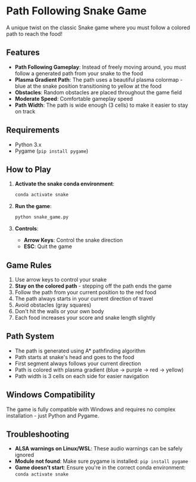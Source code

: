 # Path Following Snake Game

A unique twist on the classic Snake game where you must follow a colored path to reach the food!

## Features

- **Path Following Gameplay**: Instead of freely moving around, you must follow a generated path from your snake to the food
- **Plasma Gradient Path**: The path uses a beautiful plasma colormap - blue at the snake position transitioning to yellow at the food
- **Obstacles**: Random obstacles are placed throughout the game field
- **Moderate Speed**: Comfortable gameplay speed
- **Path Width**: The path is wide enough (3 cells) to make it easier to stay on track

## Requirements

- Python 3.x
- Pygame (`pip install pygame`)

## How to Play

1. **Activate the snake conda environment**:
   ```bash
   conda activate snake
   ```

2. **Run the game**:
   ```bash
   python snake_game.py
   ```

3. **Controls**:
   - **Arrow Keys**: Control the snake direction
   - **ESC**: Quit the game

## Game Rules

1. Use arrow keys to control your snake
2. **Stay on the colored path** - stepping off the path ends the game
3. Follow the path from your current position to the red food
4. The path always starts in your current direction of travel
5. Avoid obstacles (gray squares)
6. Don't hit the walls or your own body
7. Each food increases your score and snake length slightly

## Path System

- The path is generated using A* pathfinding algorithm
- Path starts at snake's head and goes to the food
- First segment always follows your current direction
- Path is colored with plasma gradient (blue → purple → red → yellow)
- Path width is 3 cells on each side for easier navigation

## Windows Compatibility

The game is fully compatible with Windows and requires no complex installation - just Python and Pygame.

## Troubleshooting

- **ALSA warnings on Linux/WSL**: These audio warnings can be safely ignored
- **Module not found**: Make sure pygame is installed: `pip install pygame`
- **Game doesn't start**: Ensure you're in the correct conda environment: `conda activate snake`